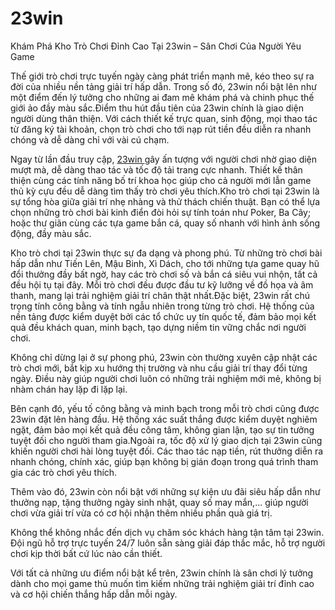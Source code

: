 # 23win
Khám Phá Kho Trò Chơi Đỉnh Cao Tại 23win – Sân Chơi Của Người Yêu Game

Thế giới trò chơi trực tuyến ngày càng phát triển mạnh mẽ, kéo theo sự ra đời của nhiều nền tảng giải trí hấp dẫn. Trong số đó, 23win nổi bật lên như một điểm đến lý tưởng cho những ai đam mê khám phá và chinh phục thế giới ảo đầy màu sắc.Điểm thu hút đầu tiên của 23win chính là giao diện người dùng thân thiện. Với cách thiết kế trực quan, sinh động, mọi thao tác từ đăng ký tài khoản, chọn trò chơi cho tới nạp rút tiền đều diễn ra nhanh chóng và dễ dàng chỉ với vài cú chạm.

Ngay từ lần đầu truy cập, <a href=https://23win-online.com> 23win </a>  gây ấn tượng với người chơi nhờ giao diện mượt mà, dễ dàng thao tác và tốc độ tải trang cực nhanh. Thiết kế thân thiện cùng các tính năng bố trí khoa học giúp cho cả người mới lẫn game thủ kỳ cựu đều dễ dàng tìm thấy trò chơi yêu thích.Kho trò chơi tại 23win là sự tổng hòa giữa giải trí nhẹ nhàng và thử thách chiến thuật. Bạn có thể lựa chọn những trò chơi bài kinh điển đòi hỏi sự tính toán như Poker, Ba Cây; hoặc thư giãn cùng các tựa game bắn cá, quay số nhanh với hình ảnh sống động, đầy màu sắc.

Kho trò chơi tại 23win thực sự đa dạng và phong phú. Từ những trò chơi bài hấp dẫn như Tiến Lên, Mậu Binh, Xì Dách, cho tới những tựa game quay hũ đổi thưởng đầy bất ngờ, hay các trò chơi số và bắn cá siêu vui nhộn, tất cả đều hội tụ tại đây. Mỗi trò chơi đều được đầu tư kỹ lưỡng về đồ họa và âm thanh, mang lại trải nghiệm giải trí chân thật nhất.Đặc biệt, 23win rất chú trọng tính công bằng và tính ngẫu nhiên trong từng trò chơi. Hệ thống của nền tảng được kiểm duyệt bởi các tổ chức uy tín quốc tế, đảm bảo mọi kết quả đều khách quan, minh bạch, tạo dựng niềm tin vững chắc nơi người chơi.

Không chỉ dừng lại ở sự phong phú, 23win còn thường xuyên cập nhật các trò chơi mới, bắt kịp xu hướng thị trường và nhu cầu giải trí thay đổi từng ngày. Điều này giúp người chơi luôn có những trải nghiệm mới mẻ, không bị nhàm chán hay lặp đi lặp lại.

Bên cạnh đó, yếu tố công bằng và minh bạch trong mỗi trò chơi cũng được 23win đặt lên hàng đầu. Hệ thống xác suất thắng được kiểm duyệt nghiêm ngặt, đảm bảo mọi kết quả đều công tâm, không gian lận, tạo sự tin tưởng tuyệt đối cho người tham gia.Ngoài ra, tốc độ xử lý giao dịch tại 23win cũng khiến người chơi hài lòng tuyệt đối. Các thao tác nạp tiền, rút thưởng diễn ra nhanh chóng, chính xác, giúp bạn không bị gián đoạn trong quá trình tham gia các trò chơi yêu thích.

Thêm vào đó, 23win còn nổi bật với những sự kiện ưu đãi siêu hấp dẫn như thưởng nạp, tặng thưởng ngày sinh nhật, quay số may mắn,... giúp người chơi vừa giải trí vừa có cơ hội nhận thêm nhiều phần quà giá trị.

Không thể không nhắc đến dịch vụ chăm sóc khách hàng tận tâm tại 23win. Đội ngũ hỗ trợ trực tuyến 24/7 luôn sẵn sàng giải đáp thắc mắc, hỗ trợ người chơi kịp thời bất cứ lúc nào cần thiết.

Với tất cả những ưu điểm nổi bật kể trên, 23win chính là sân chơi lý tưởng dành cho mọi game thủ muốn tìm kiếm những trải nghiệm giải trí đỉnh cao và cơ hội chiến thắng hấp dẫn mỗi ngày.
